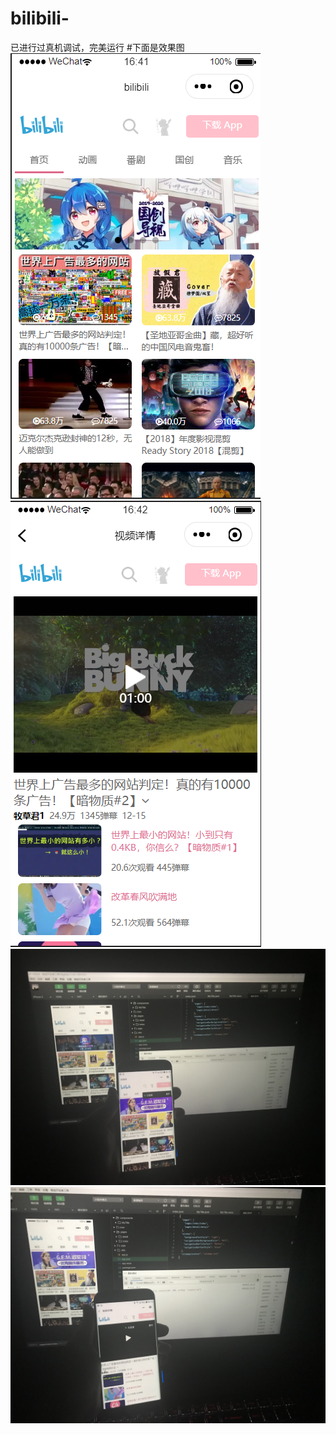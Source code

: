 # bilibili-
已进行过真机调试，完美运行
#下面是效果图
![image](http://github.com/qq1338330975/bilibili-/raw/master/descriptionImage/1.png)
![image](http://github.com/qq1338330975/bilibili-/raw/master/descriptionImage/2.png)
![image](http://github.com/qq1338330975/bilibili-/raw/master/descriptionImage/3.png)
![image](http://github.com/qq1338330975/bilibili-/raw/master/descriptionImage/4.png)
